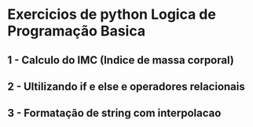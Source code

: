 # Exercicios de python Logica de Programação Basica 

## 1 - Calculo do IMC (Indice de massa corporal)
## 2 - Ultilizando if e else e operadores relacionais 
## 3 - Formatação de string com interpolacao
